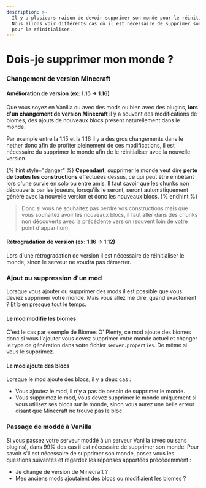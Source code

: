 ```yaml
---
description: >-
  Il y a plusieurs raison de devoir supprimer son monde pour le réinitialiser.
  Nous allons voir différents cas où il est nécessaire de supprimer son monde
  pour le réinitialiser.
---
```


# Dois-je supprimer mon monde ?

### Changement de version Minecraft

#### Amélioration de version \(ex: 1.15 -&gt; 1.16\)

Que vous soyez en Vanilla ou avec des mods ou bien avec des plugins, **lors d'un changement de version Minecraft** il y a souvent des modifications de biomes, des ajouts de nouveaux blocs présent naturellement dans le monde.

Par exemple entre la 1.15 et la 1.16 il y a des gros changements dans le nether donc afin de profiter pleinement de ces modifications, il est nécessaire du supprimer le monde afin de le réinitialiser avec la nouvelle version.

{% hint style="danger" %}
**Cependant**, supprimer le monde veut dire **perte de toutes les constructions** effectuées dessus, ce qui peut être embêtant lors d'une survie en solo ou entre amis. Il faut savoir que les chunks non découverts par les joueurs, lorsqu'ils le seront, seront automatiquement généré avec la nouvelle version et donc les nouveaux blocs.
{% endhint %}

> Donc si vous ne souhaitez pas perdre vos constructions mais que vous souhaitez avoir les nouveaux blocs, il faut aller dans des chunks non découverts avec la précédente version \(souvent loin de votre point d'apparition\).

#### Rétrogradation de version \(ex: 1.16 -&gt; 1.12\)

Lors d'une rétrogradation de version il est nécessaire de réinitialiser le monde, sinon le serveur ne voudra pas démarrer.

### Ajout ou suppression d'un mod

Lorsque vous ajouter ou supprimer des mods il est possible que vous deviez supprimer votre monde. Mais vous allez me dire, quand exactement ? Et bien presque tout le temps.

#### Le mod modifie les biomes

C'est le cas par exemple de Biomes O' Plenty, ce mod ajoute des biomes donc si vous l'ajouter vous devez supprimer votre monde actuel et changer le type de génération dans votre fichier `server.properties`. De même si vous le supprimez.

#### Le mod ajoute des blocs

Lorsque le mod ajoute des blocs, il y a deux cas :

* Vous ajoutez le mod, il n'y a pas de besoin de supprimer le monde.
* Vous supprimez le mod, vous devez supprimer le monde uniquement si vous utilisez ses blocs sur le monde, sinon vous aurez une belle erreur disant que Minecraft ne trouve pas le bloc.

### Passage de moddé à Vanilla

Si vous passez votre serveur moddé à un serveur Vanilla \(avec ou sans plugins\), dans 99% des cas il est nécessaire de supprimer son monde. Pour savoir s'il est nécessaire de supprimer son monde, posez vous les questions suivantes et regardez les réponses apportées précédemment :

* Je change de version de Minecraft ?
* Mes anciens mods ajoutaient des blocs ou modifiaient les biomes ?

